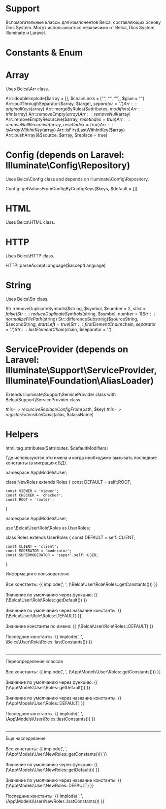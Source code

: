 # Support

Вспомогательные классы для компонентов Belca, составляющих основу Dios System. Могут использоваться независимо от Belca, Dios System, Illuminate и Laravel.

# Constants & Enum

# Array

Uses Belca\Arr class.

Arr::doubleImplode($array = [], $chainLinks = ["", "", ""], $glue = "")
Arr::pullThroughSeparator($array, $target, $separator = '.')
Arr::originalKeys($array)
Arr::mergeByRules($attributes, $modifiers)
Arr::trim($array)
Arr::removeEmpty($array)
Arr::removeNull($array)
Arr::removeEmptyRecurcive($array, $resetIndex = true)
Arr::removeNullRecurcive($array, $resetIndex = true)
Arr::isArrayWithIntKey($array)
Arr::isFirstLastWithIntKey($array)
Arr::pushArray(&$source, $array, $replace = true)

# Config (depends on Laravel: Illuminate\Config\Repository)

Uses Belca\Config class and depends on Illuminate\Config\Repository.

Config::getValuesFromConfigByConfigKeys($keys, $default = [])

# HTML

Uses Belca\HTML class.

# HTTP

Uses Belca\HTTP class.

HTTP::parseAcceptLanguage($acceptLanguage)

# String

Uses Belca\Str class.

Str::removeDuplicateSymbols($string, $symbol, $number = 2, $stict = false)
Str::reduceDuplicateSymbols($string, $symbol, $number = 1)
Str::normalizeFilePath($string)
Str::differenceSubstring($sourceString, $secondString, $startLeft = true)
Str::firstElementChain($chain, $separator = '.')
Str::lastElementChain($chain, $separator = '.')

# ServiceProvider (depends on Laravel: Illuminate\Support\ServiceProvider, Illuminate\Foundation\AliasLoader)

Extends Illuminate\Support\ServiceProvider class with Belca\Support\ServiceProvider class.

$this->recurciveReplaceConfigFrom($path, $key)
$this->registerExtensibleClass($alias, $className)

# Helpers

html_tag_attributes($attributes, $defaultModifiers)

Где используются эти имена и когда необходимо вызывать последние константы (в миграциях БД).

namespace App\Models\User;

class NewRoles extends Roles
{
    const DEFAULT = self::ROOT;

    const VIEWER = 'viewer';
    const CHECKER = 'checker';
    const ROOT = 'rooter';
}

namespace App\Models\User;

use \Belca\User\Role\Roles as UserRoles;

class Roles extends UserRoles
{
    const DEFAULT = self::CLIENT;

    const CLIENT = 'client';
    const MODERATOR = 'moderator';
    const SUPERMODERATOR = 'super'.self::USER;
}


Информация о пользователях
  <br><br>
  Все константы: {{ implode(', ', (\Belca\User\Role\Roles::getConstants())) }}
  <br><br>
  Значение по умолчанию через функцию: {{ (\Belca\User\Role\Roles::getDefault()) }}
  <br><br>
  Значение по умолчанию через название константы: {{ (\Belca\User\Role\Roles::DEFAULT) }}
  <br><br>
  Значение константы по имени: {{ (\Belca\User\Role\Roles::DEFAULT) }}
  <br><br>
  Последние константы: {{ implode(', ', \Belca\User\Role\Roles::lastConstants()) }}
  <br><br>
  <hr>
  Переопределение классов
  <br><br>
  Все константы: {{ implode(', ', (\App\Models\User\Roles::getConstants())) }}
  <br><br>
  Значение по умолчанию через функцию: {{ (\App\Models\User\Roles::getDefault()) }}
  <br><br>
  Значение по умолчанию через название константы: {{ (\App\Models\User\Roles::DEFAULT) }}
  <br><br>
  Последние константы: {{ implode(', ', \App\Models\User\Roles::lastConstants()) }}
  <br><br>
  <hr>
  Еще наследование
  <br><br>
  Все константы: {{ implode(', ', (\App\Models\User\NewRoles::getConstants())) }}
  <br><br>
  Значение по умолчанию через функцию: {{ (\App\Models\User\NewRoles::getDefault()) }}
  <br><br>
  Значение по умолчанию через название константы: {{ (\App\Models\User\NewRoles::DEFAULT) }}
  <br><br>
  Последние константы: {{ implode(', ', \App\Models\User\NewRoles::lastConstants()) }}
  <br><br>
